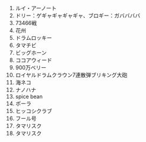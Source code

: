 1. ルイ・アーノート
2. ドリー：ゲギャギャギャギャ、ブロギー：ガババババ
3. 73466戦
4. 花州
5. ドラムロッキー
6. タマチビ
7. ビッグホーン
8. ココアウィード
9. 900万ベリー
10. ロイヤルドラムクラウン7連散弾ブリキング大砲
11. 海ネコ
12. ナノハナ
13. spice bean
14. ポーラ
15. ヒッコシクラブ
16. フール号
17. タマリスク
18. タマリスク